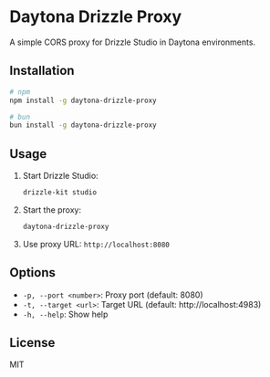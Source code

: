 # Daytona Drizzle Proxy

A simple CORS proxy for Drizzle Studio in Daytona environments.

## Installation

```bash
# npm
npm install -g daytona-drizzle-proxy

# bun
bun install -g daytona-drizzle-proxy
```

## Usage

1. Start Drizzle Studio:
   ```bash
   drizzle-kit studio
   ```

2. Start the proxy:
   ```bash
   daytona-drizzle-proxy
   ```

3. Use proxy URL: `http://localhost:8080`

## Options

- `-p, --port <number>`: Proxy port (default: 8080)
- `-t, --target <url>`: Target URL (default: http://localhost:4983)
- `-h, --help`: Show help

## License

MIT
